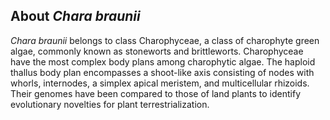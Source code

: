 About *Chara braunii*
---------------------

*Chara braunii* belongs to class Charophyceae, a class of charophyte
green algae, commonly known as stoneworts and brittleworts.
Charophyceae have the most complex body plans among charophytic algae.
The haploid thallus body plan encompasses a shoot-like axis consisting
of nodes with whorls, internodes, a simplex apical meristem, and
multicellular rhizoids. Their genomes have been compared to those of
land plants to identify evolutionary novelties for plant
terrestrialization.
